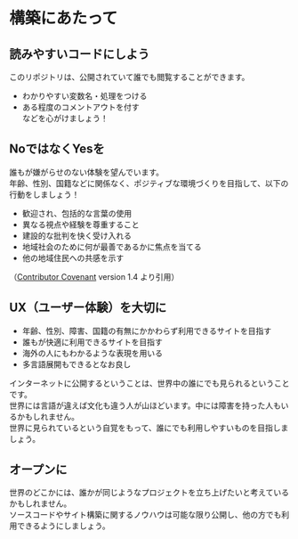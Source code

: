 # 構築にあたって

## 読みやすいコードにしよう
このリポジトリは、公開されていて誰でも閲覧することができます。<br>
 - わかりやすい変数名・処理をつける
 - ある程度のコメントアウトを付す
<br>などを心がけましょう！

## NoではなくYesを
誰もが嫌がらせのない体験を望んでいます。<br>
年齢、性別、国籍などに関係なく、ポジティブな環境づくりを目指して、以下の行動をしましょう！
 - 歓迎され、包括的な言葉の使用
 - 異なる視点や経験を尊重すること
 - 建設的な批判を快く受け入れる
 - 地域社会のために何が最善であるかに焦点を当てる
 - 他の地域住民への共感を示す

（[Contributor Covenant](https://www.contributor-covenant.org/version/1/4/code-of-conduct.html) version 1.4 より引用）

## UX（ユーザー体験）を大切に
 - 年齢、性別、障害、国籍の有無にかかわらず利用できるサイトを目指す
 - 誰もが快適に利用できるサイトを目指す
 - 海外の人にもわかるような表現を用いる
 - 多言語展開もできるとなお良し

インターネットに公開するということは、世界中の誰にでも見られるということです。<br>
世界には言語が違えば文化も違う人が山ほどいます。中には障害を持った人もいるかもしれません。<br>
世界に見られているという自覚をもって、誰にでも利用しやすいものを目指しましょう。

## オープンに
世界のどこかには、誰かが同じようなプロジェクトを立ち上げたいと考えているかもしれません。<br>
ソースコードやサイト構築に関するノウハウは可能な限り公開し、他の方でも利用できるようにしましょう。
